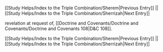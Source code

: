 [[Study Helps/Index to the Triple Combination/Sherem|Previous Entry]]  ||  [[Study Helps/Index to the Triple Combination/Sherrizah|Next Entry]]

 revelation at request of, [[Doctrine and Covenants/Doctrine and Covenants/Doctrine and Covenants 108|D&C 108]].

[[Study Helps/Index to the Triple Combination/Sherem|Previous Entry]]  ||  [[Study Helps/Index to the Triple Combination/Sherrizah|Next Entry]]